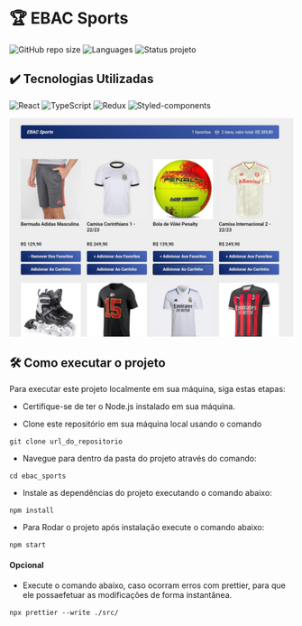 # 🏆 EBAC Sports
![GitHub repo size](https://img.shields.io/github/repo-size/BrunoOliveira16/ebac_sports?style=for-the-badge)
![Languages](https://img.shields.io/github/languages/count/BrunoOliveira16/ebac_sports?style=for-the-badge)
![Status projeto](https://img.shields.io/badge/STATUS-CONCLUIDO-GREEN?style=for-the-badge)

## ✔️ Tecnologias Utilizadas
![React](https://img.shields.io/badge/React-20232A?style=for-the-badge&logo=react&logoColor=61DAFB)
![TypeScript](https://img.shields.io/badge/TypeScript-007ACC?style=for-the-badge&logo=typescript&logoColor=white)
![Redux](https://img.shields.io/badge/Redux-593D88?style=for-the-badge&logo=redux&logoColor=white)
![Styled-components](https://img.shields.io/badge/styled--components-DB7093?style=for-the-badge&logo=styled-components&logoColor=white)

<img src="./public/screenshot-01.jpg" alt="screenshot do projeto">

<br>

## 🛠️ Como executar o projeto
Para executar este projeto localmente em sua máquina, siga estas etapas:

- Certifique-se de ter o Node.js instalado em sua máquina.

- Clone este repositório em sua máquina local usando o comando
```
git clone url_do_repositorio
```

- Navegue para dentro da pasta do projeto através do comando:
```
cd ebac_sports
```

- Instale as dependências do projeto executando o comando abaixo:
```
npm install
```

- Para Rodar o projeto após instalação execute o comando abaixo:
```
npm start
```

#### Opcional
- Execute o comando abaixo, caso ocorram erros com prettier, para que ele possaefetuar as modificações de forma instantânea.
```
npx prettier --write ./src/
```
